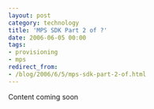 ```yaml
---
layout: post
category: technology
title: 'MPS SDK Part 2 of ?'
date: 2006-06-05 00:00
tags:
- provisioning
- mps
redirect_from:
- /blog/2006/6/5/mps-sdk-part-2-of.html
---
```

Content coming soon
